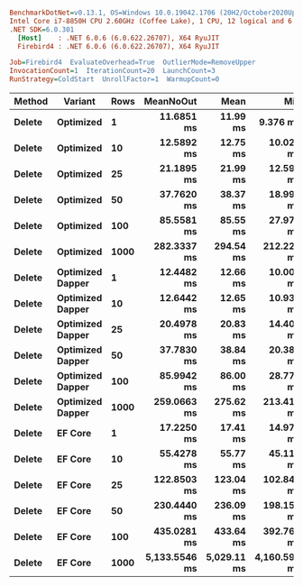 ``` ini

BenchmarkDotNet=v0.13.1, OS=Windows 10.0.19042.1706 (20H2/October2020Update)
Intel Core i7-8850H CPU 2.60GHz (Coffee Lake), 1 CPU, 12 logical and 6 physical cores
.NET SDK=6.0.301
  [Host]    : .NET 6.0.6 (6.0.622.26707), X64 RyuJIT
  Firebird4 : .NET 6.0.6 (6.0.622.26707), X64 RyuJIT

Job=Firebird4  EvaluateOverhead=True  OutlierMode=RemoveUpper  
InvocationCount=1  IterationCount=20  LaunchCount=3  
RunStrategy=ColdStart  UnrollFactor=1  WarmupCount=0  

```
|      Method |         Variant | Rows |     MeanNoOut |        Mean |          Min |          Q1 |      Median |          Q3 |         Max |
|------------ |---------------- |----- |--------------:|------------:|-------------:|------------:|------------:|------------:|------------:|
| **Delete** |       **Optimized** |    **1** |    **11.6851 ms** |    **11.99 ms** |     **9.376 ms** |    **10.82 ms** |    **11.62 ms** |    **12.50 ms** |    **18.98 ms** |
| **Delete** |       **Optimized** |   **10** |    **12.5892 ms** |    **12.75 ms** |    **10.028 ms** |    **11.91 ms** |    **12.53 ms** |    **13.60 ms** |    **17.11 ms** |
| **Delete** |       **Optimized** |   **25** |    **21.1895 ms** |    **21.99 ms** |    **12.595 ms** |    **17.85 ms** |    **21.19 ms** |    **25.36 ms** |    **38.88 ms** |
| **Delete** |       **Optimized** |   **50** |    **37.7620 ms** |    **38.37 ms** |    **18.995 ms** |    **30.36 ms** |    **36.42 ms** |    **45.82 ms** |    **58.78 ms** |
| **Delete** |       **Optimized** |  **100** |    **85.5581 ms** |    **85.55 ms** |    **27.979 ms** |    **56.26 ms** |    **88.41 ms** |   **114.34 ms** |   **148.88 ms** |
| **Delete** |       **Optimized** | **1000** |   **282.3337 ms** |   **294.54 ms** |   **212.222 ms** |   **234.08 ms** |   **283.42 ms** |   **330.29 ms** |   **452.08 ms** |
| **Delete** | **Optimized Dapper** |    **1** |    **12.4482 ms** |    **12.66 ms** |    **10.007 ms** |    **11.44 ms** |    **12.56 ms** |    **13.58 ms** |    **16.75 ms** |
| **Delete** | **Optimized Dapper** |   **10** |    **12.6442 ms** |    **12.65 ms** |    **10.939 ms** |    **11.84 ms** |    **12.68 ms** |    **13.23 ms** |    **15.40 ms** |
| **Delete** | **Optimized Dapper** |   **25** |    **20.4978 ms** |    **20.83 ms** |    **14.402 ms** |    **17.60 ms** |    **20.47 ms** |    **23.36 ms** |    **31.15 ms** |
| **Delete** | **Optimized Dapper** |   **50** |    **37.7830 ms** |    **38.84 ms** |    **20.388 ms** |    **28.94 ms** |    **36.66 ms** |    **47.26 ms** |    **68.16 ms** |
| **Delete** | **Optimized Dapper** |  **100** |    **85.9942 ms** |    **86.00 ms** |    **28.777 ms** |    **54.66 ms** |    **86.88 ms** |   **114.29 ms** |   **178.73 ms** |
| **Delete** | **Optimized Dapper** | **1000** |   **259.0663 ms** |   **275.62 ms** |   **213.414 ms** |   **231.87 ms** |   **243.74 ms** |   **317.85 ms** |   **447.93 ms** |
| **Delete** |          **EF Core** |    **1** |    **17.2250 ms** |    **17.41 ms** |    **14.970 ms** |    **16.43 ms** |    **17.08 ms** |    **18.36 ms** |    **21.44 ms** |
| **Delete** |          **EF Core** |   **10** |    **55.4278 ms** |    **55.77 ms** |    **45.118 ms** |    **52.05 ms** |    **55.30 ms** |    **59.30 ms** |    **72.23 ms** |
| **Delete** |          **EF Core** |   **25** |   **122.8503 ms** |   **123.04 ms** |   **102.847 ms** |   **115.71 ms** |   **123.65 ms** |   **129.82 ms** |   **155.47 ms** |
| **Delete** |          **EF Core** |   **50** |   **230.4440 ms** |   **236.09 ms** |   **198.159 ms** |   **219.61 ms** |   **229.13 ms** |   **244.50 ms** |   **308.10 ms** |
| **Delete** |          **EF Core** |  **100** |   **435.0281 ms** |   **433.64 ms** |   **392.762 ms** |   **421.84 ms** |   **437.94 ms** |   **446.17 ms** |   **478.53 ms** |
| **Delete** |          **EF Core** | **1000** | **5,133.5546 ms** | **5,029.11 ms** | **4,160.591 ms** | **4,398.30 ms** | **5,395.80 ms** | **5,474.36 ms** | **5,763.35 ms** |
